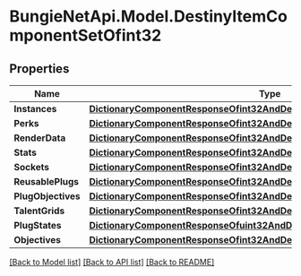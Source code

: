 
# BungieNetApi.Model.DestinyItemComponentSetOfint32

## Properties

Name | Type | Description | Notes
------------ | ------------- | ------------- | -------------
**Instances** | [**DictionaryComponentResponseOfint32AndDestinyItemInstanceComponent**](DictionaryComponentResponseOfint32AndDestinyItemInstanceComponent.md) |  | [optional] 
**Perks** | [**DictionaryComponentResponseOfint32AndDestinyItemPerksComponent**](DictionaryComponentResponseOfint32AndDestinyItemPerksComponent.md) |  | [optional] 
**RenderData** | [**DictionaryComponentResponseOfint32AndDestinyItemRenderComponent**](DictionaryComponentResponseOfint32AndDestinyItemRenderComponent.md) |  | [optional] 
**Stats** | [**DictionaryComponentResponseOfint32AndDestinyItemStatsComponent**](DictionaryComponentResponseOfint32AndDestinyItemStatsComponent.md) |  | [optional] 
**Sockets** | [**DictionaryComponentResponseOfint32AndDestinyItemSocketsComponent**](DictionaryComponentResponseOfint32AndDestinyItemSocketsComponent.md) |  | [optional] 
**ReusablePlugs** | [**DictionaryComponentResponseOfint32AndDestinyItemReusablePlugsComponent**](DictionaryComponentResponseOfint32AndDestinyItemReusablePlugsComponent.md) |  | [optional] 
**PlugObjectives** | [**DictionaryComponentResponseOfint32AndDestinyItemPlugObjectivesComponent**](DictionaryComponentResponseOfint32AndDestinyItemPlugObjectivesComponent.md) |  | [optional] 
**TalentGrids** | [**DictionaryComponentResponseOfint32AndDestinyItemTalentGridComponent**](DictionaryComponentResponseOfint32AndDestinyItemTalentGridComponent.md) |  | [optional] 
**PlugStates** | [**DictionaryComponentResponseOfuint32AndDestinyItemPlugComponent**](DictionaryComponentResponseOfuint32AndDestinyItemPlugComponent.md) |  | [optional] 
**Objectives** | [**DictionaryComponentResponseOfint32AndDestinyItemObjectivesComponent**](DictionaryComponentResponseOfint32AndDestinyItemObjectivesComponent.md) |  | [optional] 

[[Back to Model list]](../README.md#documentation-for-models)
[[Back to API list]](../README.md#documentation-for-api-endpoints)
[[Back to README]](../README.md)

